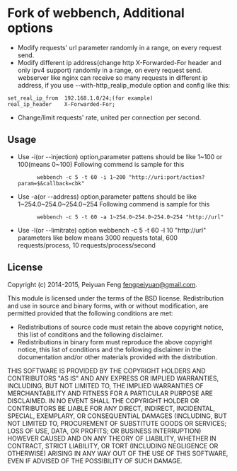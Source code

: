 # Fork of webbench, Additional options

* Modify requests' url parameter randomly in a range, on every request send.
* Modify different ip address(change http X-Forwarded-For header and only ipv4 support) randomly in a range, on every request send.
	webserver like nginx can receive so many requests in different ip address, if you use --with-http_realip_module option and config like this:
```nginx
set_real_ip_from  192.168.1.0/24;(for example)
real_ip_header    X-Forwarded-For;
```
* Change/limit requests' rate, united per connection per second.

## Usage

* Use -i(or --injection) option,parameter pattens should be like 1~100 or 100(means 0~100)
  Following commend is sample for this 
	
			webbench -c 5 -t 60 -i 1~200 "http://uri:port/action?param=$&callback=cbk"
* Use -a(or --address) option,parameter pattens should be like 1~254.0~254.0~254.0~254
  Following commend is sample for this 
	
			webbench -c 5 -t 60 -a 1~254.0~254.0~254.0~254 "http://url"
* Use -l(or --limitrate) option
			webbench -c 5 -t 60 -l 10 "http://url"
	parameters like below means 3000 requests total, 600 requests/process, 10 requests/process/second

## License

Copyright (c) 2014-2015, Peiyuan Feng <fengpeiyuan@gmail.com>.

This module is licensed under the terms of the BSD license.
Redistribution and use in source and binary forms, with or without
modification, are permitted provided that the following conditions
are met:

* Redistributions of source code must retain the above copyright notice, this list of conditions and the following disclaimer.
* Redistributions in binary form must reproduce the above copyright notice, this list of conditions and the following disclaimer in the documentation and/or other materials provided with the distribution.

THIS SOFTWARE IS PROVIDED BY THE COPYRIGHT HOLDERS AND CONTRIBUTORS
"AS IS" AND ANY EXPRESS OR IMPLIED WARRANTIES, INCLUDING, BUT NOT
LIMITED TO, THE IMPLIED WARRANTIES OF MERCHANTABILITY AND FITNESS FOR
A PARTICULAR PURPOSE ARE DISCLAIMED. IN NO EVENT SHALL THE COPYRIGHT
HOLDER OR CONTRIBUTORS BE LIABLE FOR ANY DIRECT, INDIRECT, INCIDENTAL,
SPECIAL, EXEMPLARY, OR CONSEQUENTIAL DAMAGES (INCLUDING, BUT NOT LIMITED
TO, PROCUREMENT OF SUBSTITUTE GOODS OR SERVICES; LOSS OF USE, DATA, OR
PROFITS; OR BUSINESS INTERRUPTION) HOWEVER CAUSED AND ON ANY THEORY OF
LIABILITY, WHETHER IN CONTRACT, STRICT LIABILITY, OR TORT (INCLUDING
NEGLIGENCE OR OTHERWISE) ARISING IN ANY WAY OUT OF THE USE OF THIS
SOFTWARE, EVEN IF ADVISED OF THE POSSIBILITY OF SUCH DAMAGE.

